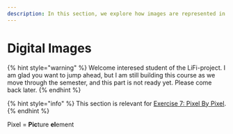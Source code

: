 ```yaml
---
description: In this section, we explore how images are represented in a digital computer.
---
```


# Digital Images

{% hint style="warning" %}
Welcome interesed student of the LiFi-project. I am glad you want to jump ahead, but I am still building this course as we move through the semester, and this part is not ready yet. Please come back later.
{% endhint %}

{% hint style="info" %}
This section is relevant for [Exercise 7: Pixel By Pixel](https://github.com/winf-hsos/lifi-exercises/raw/main/exercises/07\_exercise\_pixel\_by\_pixel.pdf).
{% endhint %}

Pixel = **Pic**ture **el**ement

